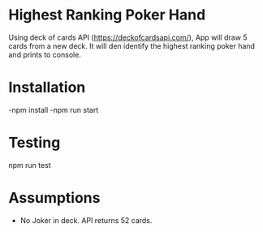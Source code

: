 # Highest Ranking Poker Hand

Using deck of cards API (https://deckofcardsapi.com/), App will draw 5 cards from a new deck.  It will den identify the highest ranking poker hand and prints to console. 

# Installation
-npm install
-npm run start

# Testing
npm run test

# Assumptions
- No Joker in deck. API returns 52 cards. 